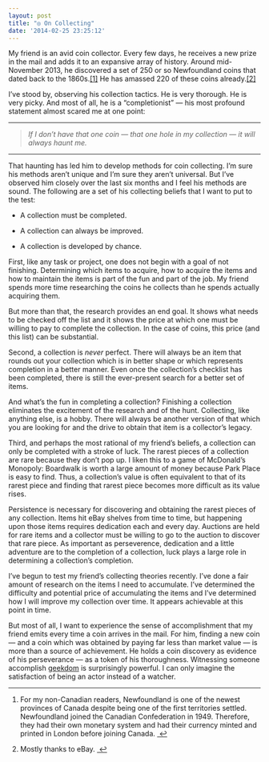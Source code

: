 ```yaml
---
layout: post
title: "◎ On Collecting"
date: '2014-02-25 23:25:12'
---
```


<p data-preserve-html-node="true">My friend is an avid coin collector. Every few days, he receives a new prize in the mail and adds it to an expansive array of history. Around mid-November 2013, he discovered a set of 250 or so Newfoundland coins that dated back to the 1860s.<a data-preserve-html-node="true" href="#fn:1" id="fnref:1" title="see footnote" class="footnote">[1]</a> He has amassed 220 of these coins already.<a data-preserve-html-node="true" href="#fn:2" id="fnref:2" title="see footnote" class="footnote">[2]</a></p>

<p data-preserve-html-node="true">I&#8217;ve stood by, observing his collection tactics. He is very thorough. He is very picky. And most of all, he is a &#8220;completionist&#8221; — his most profound statement almost scared me at one point:</p>

<hr data-preserve-html-node="true">

<blockquote data-preserve-html-node="true">
<p data-preserve-html-node="true"><em data-preserve-html-node="true">If I don&#8217;t have that one coin — that one hole in my collection — it will always haunt me.</em></p>
</blockquote>

<hr data-preserve-html-node="true">

<p data-preserve-html-node="true">That haunting has led him to develop methods for coin collecting. I&#8217;m sure his methods aren&#8217;t unique and I&#8217;m sure they aren&#8217;t universal. But I&#8217;ve observed him closely over the last six months and I feel his methods are sound. The following are a set of his collecting beliefs that I want to put to the test: </p>

<ul data-preserve-html-node="true">
<li data-preserve-html-node="true"><p data-preserve-html-node="true">A collection must be completed. </p></li>
<li data-preserve-html-node="true"><p data-preserve-html-node="true">A collection can always be improved.</p></li>
<li data-preserve-html-node="true"><p data-preserve-html-node="true">A collection is developed by chance.</p></li>
</ul>

<p data-preserve-html-node="true">First, like any task or project, one does not begin with a goal of not finishing. Determining which items to acquire, how to acquire the items and how to maintain the items is part of the fun and part of the job. My friend spends more time researching the coins he collects than he spends actually acquiring them. </p>

<p data-preserve-html-node="true">But more than that, the research provides an end goal. It shows what needs to be checked off the list and it shows the price at which one must be willing to pay to complete the collection. In the case of coins, this price (and this list) can be substantial.</p>

<p data-preserve-html-node="true">Second, a collection is <em data-preserve-html-node="true">never</em> perfect. There will always be an item that rounds out your collection which is in better shape or which represents completion in a better manner. Even once the collection&#8217;s checklist has been completed, there is still the ever-present search for a better set of items. </p>

<p data-preserve-html-node="true">And what&#8217;s the fun in completing a collection? Finishing a collection eliminates the excitement of the research and of the hunt. Collecting, like anything else, is a hobby. There will always be another version of that which you are looking for and the drive to obtain that item is a collector&#8217;s legacy.</p>

<p data-preserve-html-node="true">Third, and perhaps the most rational of my friend&#8217;s beliefs, a collection can only be completed with a stroke of luck. The rarest pieces of a collection are rare because they don&#8217;t pop up. I liken this to a game of McDonald&#8217;s Monopoly: Boardwalk is worth a large amount of money because Park Place is easy to find. Thus, a collection&#8217;s value is often equivalent to that of its rarest piece and finding that rarest piece becomes more difficult as its value rises. </p>

<p data-preserve-html-node="true">Persistence is necessary for discovering and obtaining the rarest pieces of any collection. Items hit eBay shelves from time to time, but happening upon those items requires dedication each and every day. Auctions are held for rare items and a collector must be willing to go to the auction to discover that rare piece. As important as perseverence, dedication and a little adventure are to the completion of a collection, luck plays a large role in determining a collection&#8217;s completion.</p>

<p data-preserve-html-node="true">I&#8217;ve begun to test my friend&#8217;s collecting theories recently. I&#8217;ve done a fair amount of research on the items I need to accumulate. I&#8217;ve determined the difficulty and potential price of accumulating the items and I&#8217;ve determined how I will improve my collection over time. It appears achievable at this point in time.</p>

<p data-preserve-html-node="true">But most of all, I want to experience the sense of accomplishment that my friend emits every time a coin arrives in the mail. For him, finding a new coin — and a coin which was obtained by paying far less than market value — is more than a source of achievement. He holds a coin discovery as evidence of his perseverance — as a token of his thoroughness. Witnessing someone accomplish <a data-preserve-html-node="true" href="http://hypercritical.co/2014/01/14/the-road-to-geekdom">geekdom</a> is surprisingly powerful. I can only imagine the satisfaction of being an actor instead of a watcher.</p>

<div data-preserve-html-node="true" class="footnotes">
<hr data-preserve-html-node="true" />
<ol data-preserve-html-node="true">

<li data-preserve-html-node="true" id="fn:1">
<p data-preserve-html-node="true">For my non-Canadian readers, Newfoundland is one of the newest provinces of Canada despite being one of the first territories settled. Newfoundland joined the Canadian Confederation in 1949. Therefore, they had their own monetary system and had their currency minted and printed in London before joining Canada. <a data-preserve-html-node="true" href="#fnref:1" title="return to article" class="reversefootnote">&#160;&#8617;</a></p>
</li>

<li data-preserve-html-node="true" id="fn:2">
<p data-preserve-html-node="true">Mostly thanks to eBay. <a data-preserve-html-node="true" href="#fnref:2" title="return to article" class="reversefootnote">&#160;&#8617;</a></p>
</li>

</ol>
</div>
